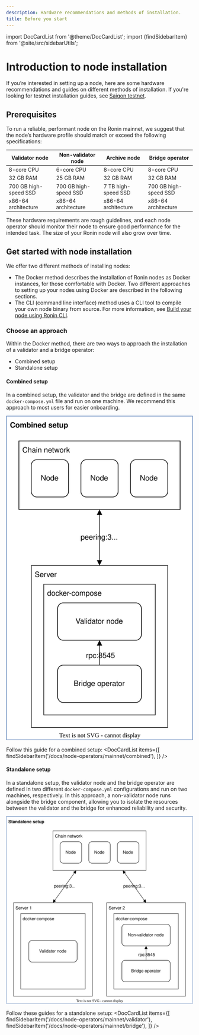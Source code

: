 ```yaml
---
description: Hardware recommendations and methods of installation.
title: Before you start
---
```


import DocCardList from '@theme/DocCardList'; 
import {findSidebarItem} from '@site/src/sidebarUtils';

# Introduction to node installation
If you’re interested in setting up a node, here are some hardware recommendations and guides on different methods of installation. If you're looking for testnet installation guides, see [Saigon testnet](./../testnet/).

## Prerequisites
To run a reliable, performant node on the Ronin mainnet, we suggest that the node’s hardware profile should match or exceed the following specifications:

|   Validator node          |   Non-validator node      |   Archive node         |   Bridge operator         |
|---------------------------|---------------------------|------------------------|---------------------------|
|   8-core CPU              |   6-core CPU              |   8-core CPU           |   8-core CPU              |
|   32 GB RAM               |   25 GB RAM               |   32 GB RAM            |   32 GB RAM               |
|   700 GB high-speed SSD   |   700 GB high-speed SSD   |   7 TB high-speed SSD  |   700 GB high-speed SSD   |
|   x86-64 architecture     |   x86-64 architecture     |   x86-64 architecture  |   x86-64 architecture     |

These hardware requirements are rough guidelines, and each node operator should monitor their node to ensure good performance for the intended task. The size of your Ronin node will also grow over time.

## Get started with node installation
We offer two different methods of installing nodes:
* The Docker method describes the installation of Ronin nodes as Docker instances, for those comfortable with Docker. Two different approaches to setting up your nodes using Docker are described in the following sections.
* The CLI (command line interface) method uses a CLI tool to compile your own node binary from source. For more information, see [Build your node using Ronin CLI](./../setup/cli.md).

### Choose an approach
Within the Docker method, there are two ways to approach the installation of a validator and a bridge operator:
* Combined setup
* Standalone setup

#### Combined setup
In a combined setup, the validator and the bridge are defined in the same `docker-compose.yml` file and run on one machine. We recommend this approach to most users for easier onboarding.

![combined-setup](./assets/combined-setup.svg)

Follow this guide for a combined setup:
<DocCardList items={[ 
    findSidebarItem('/docs/node-operators/mainnet/combined'),
    ]} />

#### Standalone setup
In a standalone setup, the validator node and the bridge operator are defined in two different `docker-compose.yml` configurations and run on two machines, respectively. In this approach, a non-validator node runs alongside the bridge component, allowing you to isolate the resources between the validator and the bridge for enhanced reliability and security.

![standalone-setup](./assets/standalone-setup.svg)

Follow these guides for a standalone setup:
<DocCardList items={[ 
    findSidebarItem('/docs/node-operators/mainnet/validator'),
    findSidebarItem('/docs/node-operators/mainnet/bridge'),
    ]} />
